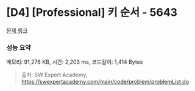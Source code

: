# [D4] [Professional] 키 순서 - 5643 

[문제 링크](https://swexpertacademy.com/main/code/problem/problemDetail.do?contestProbId=AWXQsLWKd5cDFAUo) 

### 성능 요약

메모리: 91,276 KB, 시간: 2,203 ms, 코드길이: 1,414 Bytes



> 출처: SW Expert Academy, https://swexpertacademy.com/main/code/problem/problemList.do